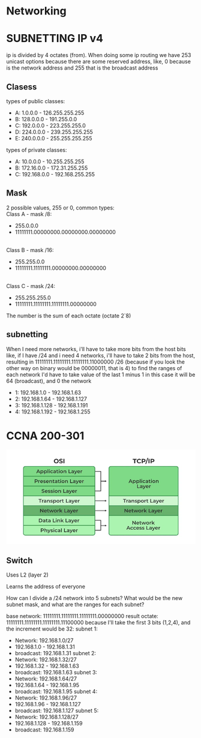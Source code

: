 # Networking

# SUBNETTING IP v4

ip is divided by 4 octates (from). When doing some ip routing we have 253 unicast options because there are some reserved address, like, 0 because is the network address and 255 that is the broadcast address

## Clasess
types of public classes:
 - A: 1.0.0.0 - 126.255.255.255
 - B: 128.0.0.0 - 191.255.0.0
 - C: 192.0.0.0 - 223.255.255.0
 - D: 224.0.0.0 - 239.255.255.255
 - E: 240.0.0.0 - 255.255.255.255

types of private classes:
 - A: 10.0.0.0 - 10.255.255.255
 - B: 172.16.0.0 - 172.31.255.255
 - C: 192.168.0.0 - 192.168.255.255

## Mask

2 possible values, 255 or 0, 
common types:
<br> Class A - mask /8:
- 255.0.0.0
- 11111111.00000000.00000000.00000000

<br> Class B - mask /16:
- 255.255.0.0
- 11111111.11111111.00000000.00000000

<br> Class C - mask /24:
- 255.255.255.0
- 11111111.11111111.11111111.00000000



The number is the sum of each octate (octate 2`8)

## subnetting
When I need more networks, i'll have to take more bits from the host bits
like, if I have /24 and i need 4 networks, i'll have to take 2 bits from the host, resulting in 11111111.11111111.11111111.11000000 /26 (because if you look the other way on binary would be 00000011, that is 4)
to find the ranges of each network I'd have to take value of the last 1 minus 1 in this case it will be 64 (broadcast), and 0 the network
 - 1: 192.168.1.0 - 192.168.1.63
 - 2: 192.168.1.64 - 192.168.1.127
 - 3: 192.168.1.128 - 192.168.1.191
 - 4: 192.168.1.192 - 192.168.1.255



# CCNA 200-301

![osi-tcpip](README-images/OsiVTcp.png)

## Switch

Uses L2 (layer 2)

Learns the address of everyone



How can I divide a /24 network into 5 subnets? What would be the new subnet mask, and what are the ranges for each subnet?

base network: 11111111.11111111.11111111.00000000
result octate: 11111111.11111111.11111111.11100000 because I'll take the first 3 bits (1,2,4), and the increment would be 32: 
subnet 1:
 - Network: 192.168.1.0/27
 - 192.168.1.0 - 192.168.1.31
 - broadcast: 192.168.1.31
subnet 2:
 - Network: 192.168.1.32/27
 - 192.168.1.32 - 192.168.1.63
 - broadcast: 192.168.1.63
subnet 3:
 - Network: 192.168.1.64/27
 - 192.168.1.64 - 192.168.1.95
 - broadcast: 192.168.1.95
subnet 4:
 - Network: 192.168.1.96/27
 - 192.168.1.96 - 192.168.1.127
 - broadcast: 192.168.1.127
subnet 5:
 - Network: 192.168.1.128/27
 - 192.168.1.128 - 192.168.1.159
 - broadcast: 192.168.1.159
